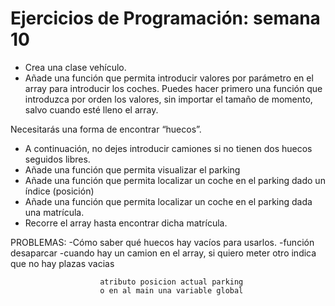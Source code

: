 # Ejercicios de Programación: semana 10

 - Crea una clase vehículo.
- Añade una función que permita introducir valores por
parámetro en el array para introducir los coches.
Puedes hacer primero una función que introduzca
por orden los valores, sin importar el tamaño de
momento, salvo cuando esté lleno el array.


Necesitarás una forma de encontrar “huecos”.
- A continuación, no dejes introducir camiones si no tienen dos huecos seguidos libres.
- Añade una función que permita visualizar el parking
- Añade una función que permita localizar un coche en el
                        parking dado un índice (posición)
- Añade una función que permita localizar un coche en el
                        parking dada una matrícula.
- Recorre el array hasta encontrar dicha matrícula.



PROBLEMAS:
-Cómo saber qué huecos hay vacíos para usarlos.
-función desaparcar
-cuando hay un camion en el array, si quiero meter otro indica que no hay plazas vacias

  
                        


                        atributo posicion actual parking
                        o en al main una variable global
                        